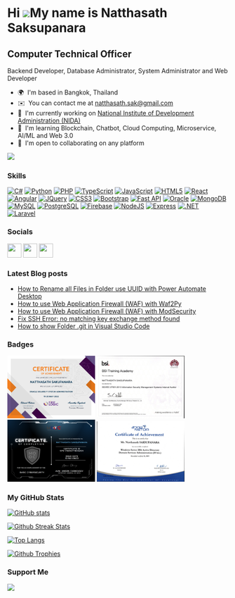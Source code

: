 Hi ![](https://user-images.githubusercontent.com/18350557/176309783-0785949b-9127-417c-8b55-ab5a4333674e.gif)My name is Natthasath Saksupanara
==============================================================================================================================================

Computer Technical Officer
--------------------------

Backend Developer, Database Administrator, System Administrator and Web Developer

* 🌍  I'm based in Bangkok, Thailand
* ✉️  You can contact me at [natthasath.sak@gmail.com](mailto:natthasath.sak@gmail.com)
* 🚀  I'm currently working on [National Institute of Development Administration (NIDA)](http://nida.ac.th)
* 🧠  I'm learning Blockchain, Chatbot, Cloud Computing, Microservice, AI/ML and Web 3.0
* 🤝  I'm open to collaborating on any platform

<a href="https://www.github.com/natthasath" target="_blank" rel="noreferrer"><img
src="https://img.shields.io/github/followers/natthasath?logo=github&style=for-the-badge&color=0891b2&labelColor=1c1917" /></a>

### Skills

<p align="left">
<a href="https://docs.microsoft.com/en-us/dotnet/csharp/" target="_blank" rel="noreferrer"><img src="https://raw.githubusercontent.com/danielcranney/readme-generator/main/public/icons/skills/csharp-colored.svg" width="36" height="36" alt="C#" /></a>
<a href="https://www.python.org/" target="_blank" rel="noreferrer"><img src="https://raw.githubusercontent.com/danielcranney/readme-generator/main/public/icons/skills/python-colored.svg" width="36" height="36" alt="Python" /></a>
<a href="https://www.php.net/" target="_blank" rel="noreferrer"><img src="https://raw.githubusercontent.com/danielcranney/readme-generator/main/public/icons/skills/php-colored.svg" width="36" height="36" alt="PHP" /></a>
<a href="https://www.typescriptlang.org/" target="_blank" rel="noreferrer"><img src="https://raw.githubusercontent.com/danielcranney/readme-generator/main/public/icons/skills/typescript-colored.svg" width="36" height="36" alt="TypeScript" /></a>
<a href="https://developer.mozilla.org/en-US/docs/Web/JavaScript" target="_blank" rel="noreferrer"><img src="https://raw.githubusercontent.com/danielcranney/readme-generator/main/public/icons/skills/javascript-colored.svg" width="36" height="36" alt="JavaScript" /></a>
<a href="https://developer.mozilla.org/en-US/docs/Glossary/HTML5" target="_blank" rel="noreferrer"><img src="https://raw.githubusercontent.com/danielcranney/readme-generator/main/public/icons/skills/html5-colored.svg" width="36" height="36" alt="HTML5" /></a>
<a href="https://reactjs.org/" target="_blank" rel="noreferrer"><img src="https://raw.githubusercontent.com/danielcranney/readme-generator/main/public/icons/skills/react-colored.svg" width="36" height="36" alt="React" /></a>
<a href="https://angular.io/" target="_blank" rel="noreferrer"><img src="https://raw.githubusercontent.com/danielcranney/readme-generator/main/public/icons/skills/angularjs-colored.svg" width="36" height="36" alt="Angular" /></a>
<a href="https://jquery.com/" target="_blank" rel="noreferrer"><img src="https://raw.githubusercontent.com/danielcranney/readme-generator/main/public/icons/skills/jquery-colored.svg" width="36" height="36" alt="JQuery" /></a>
<a href="https://www.w3.org/TR/CSS/#css" target="_blank" rel="noreferrer"><img src="https://raw.githubusercontent.com/danielcranney/readme-generator/main/public/icons/skills/css3-colored.svg" width="36" height="36" alt="CSS3" /></a>
<a href="https://getbootstrap.com/" target="_blank" rel="noreferrer"><img src="https://raw.githubusercontent.com/danielcranney/readme-generator/main/public/icons/skills/bootstrap-colored.svg" width="36" height="36" alt="Bootstrap" /></a>
<a href="https://fastapi.tiangolo.com/" target="_blank" rel="noreferrer"><img src="https://raw.githubusercontent.com/danielcranney/readme-generator/main/public/icons/skills/fastapi-colored.svg" width="36" height="36" alt="Fast API" /></a>
<a href="https://www.oracle.com/uk/index.html" target="_blank" rel="noreferrer"><img src="https://raw.githubusercontent.com/danielcranney/readme-generator/main/public/icons/skills/oracle-colored.svg" width="36" height="36" alt="Oracle" /></a>
<a href="https://www.mongodb.com/" target="_blank" rel="noreferrer"><img src="https://raw.githubusercontent.com/danielcranney/readme-generator/main/public/icons/skills/mongodb-colored.svg" width="36" height="36" alt="MongoDB" /></a>
<a href="https://www.mysql.com/" target="_blank" rel="noreferrer"><img src="https://raw.githubusercontent.com/danielcranney/readme-generator/main/public/icons/skills/mysql-colored.svg" width="36" height="36" alt="MySQL" /></a>
<a href="https://www.postgresql.org/" target="_blank" rel="noreferrer"><img src="https://raw.githubusercontent.com/danielcranney/readme-generator/main/public/icons/skills/postgresql-colored.svg" width="36" height="36" alt="PostgreSQL" /></a>
<a href="https://firebase.google.com/" target="_blank" rel="noreferrer"><img src="https://raw.githubusercontent.com/danielcranney/readme-generator/main/public/icons/skills/firebase-colored.svg" width="36" height="36" alt="Firebase" /></a>
<a href="https://nodejs.org/en/" target="_blank" rel="noreferrer"><img src="https://raw.githubusercontent.com/danielcranney/readme-generator/main/public/icons/skills/nodejs-colored.svg" width="36" height="36" alt="NodeJS" /></a>
<a href="https://expressjs.com/" target="_blank" rel="noreferrer"><img src="https://raw.githubusercontent.com/danielcranney/readme-generator/main/public/icons/skills/express-colored.svg" width="36" height="36" alt="Express" /></a>
<a href="https://dotnet.microsoft.com/en-us/" target="_blank" rel="noreferrer"><img src="https://raw.githubusercontent.com/danielcranney/readme-generator/main/public/icons/skills/dot-net-colored.svg" width="36" height="36" alt=".NET" /></a>
<a href="https://laravel.com/" target="_blank" rel="noreferrer"><img src="https://raw.githubusercontent.com/danielcranney/readme-generator/main/public/icons/skills/laravel-colored.svg" width="36" height="36" alt="Laravel" /></a>
</p>


### Socials

<p align="left"> <a href="https://www.github.com/natthasath" target="_blank" rel="noreferrer"><img src="https://raw.githubusercontent.com/danielcranney/readme-generator/main/public/icons/socials/github.svg" width="32" height="32" /></a> <a href="https://www.linkedin.com/in/natthasath" target="_blank" rel="noreferrer"><img src="https://raw.githubusercontent.com/danielcranney/readme-generator/main/public/icons/socials/linkedin.svg" width="32" height="32" /></a> <a href="https://codeinsane.wordpress.com" target="_blank" rel="noreferrer"><img src="https://raw.githubusercontent.com/danielcranney/readme-generator/main/public/icons/socials/rss.svg" width="32" height="32" /></a></p>

### Latest Blog posts
<!-- BLOG:START -->
- [How to Rename all Files in Folder use UUID with Power Automate Desktop](https://codeinsane.wordpress.com/2023/10/09/how-to-rename-all-files-in-folder-use-uuid-with-power-automate/)
- [How to use Web Application Firewall &lpar;WAF&rpar; with Waf2Py](https://codeinsane.wordpress.com/2023/10/05/how-to-use-web-application-firewall-waf-with-waf2py/)
- [How to use Web Application Firewall &lpar;WAF&rpar; with ModSecurity](https://codeinsane.wordpress.com/2023/09/26/how-to-use-web-application-firewall-waf-with-modsecurity/)
- [Fix SSH Error: no matching key exchange method found](https://codeinsane.wordpress.com/2023/08/11/fix-ssh-error-no-matching-key-exchange-method-found/)
- [How to show Folder .git in Visual Studio Code](https://codeinsane.wordpress.com/2023/08/09/how-to-show-folder-git-in-visual-studio-code/)
<!-- BLOG:END -->

### Badges

<p align="left">
<img src="images/Oracle%20Solaris%2011%20System%20Administration.png" width="200">
<img src="images/ISO%2027001.png" width="200">
<img src="images/Basic%20Cyber%20Security.png" width="200">
<img src="images/Windows%20Server%202016.png" width="200">
</p>

### My GitHub Stats

[![GitHub stats](https://github-readme-stats.vercel.app/api?username=natthasath)](https://github.com/natthasath)

[![Github Streak Stats](https://github-readme-streak-stats.herokuapp.com/?user=natthasath)](https://github.com/natthasath)

[![Top Langs](https://github-readme-stats.vercel.app/api/top-langs/?username=natthasath&hide=jupyter%20notebook)](https://github.com/natthasath)

[![Github Trophies](https://github-profile-trophy.vercel.app/?username=natthasath&theme=onedark&column=3&margin-w=15&margin-h=15)](https://github.com/MrKrishnaAgarwal/readme-components-github)

### Support Me

<a href="https://www.buymeacoffee.com/natthasath"><img src="https://cdn.buymeacoffee.com/buttons/v2/default-yellow.png" width="200" /></a>
